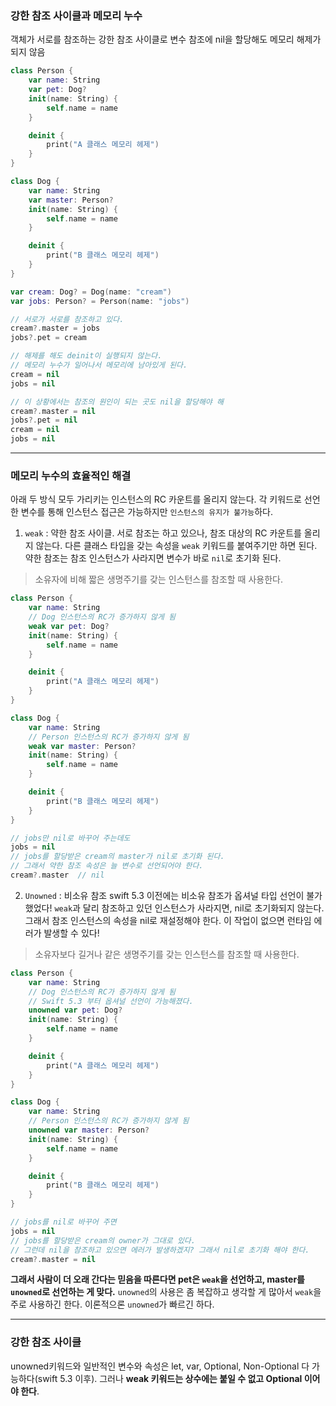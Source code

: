 ### 강한 참조 사이클과 메모리 누수

객체가 서로를 참조하는 강한 참조 사이클로 변수 참조에 nil을 할당해도 메모리 해제가 되지 않음

```swift
class Person {
    var name: String
    var pet: Dog?
    init(name: String) {
        self.name = name
    }

    deinit {
        print("A 클래스 메모리 헤제")
    }
}

class Dog {
    var name: String
    var master: Person?
    init(name: String) {
        self.name = name
    }

    deinit {
        print("B 클래스 메모리 헤제")
    }
}

var cream: Dog? = Dog(name: "cream")
var jobs: Person? = Person(name: "jobs")

// 서로가 서로를 참조하고 있다.
cream?.master = jobs
jobs?.pet = cream

// 해제를 해도 deinit이 실행되지 않는다.
// 메모리 누수가 일어나서 메모리에 남아있게 된다.
cream = nil
jobs = nil

// 이 상황에서는 참조의 원인이 되는 곳도 nil을 할당해야 해
cream?.master = nil
jobs?.pet = nil
cream = nil
jobs = nil
```
---
### 메모리 누수의 효율적인 해결

아래 두 방식 모두 가리키는 인스턴스의 RC 카운트를 올리지 않는다.
각 키워드로 선언한 변수를 통해 인스턴스 접근은 가능하지만 `인스턴스의 유지가 불가능`하다.

1. `weak` : 약한 참조 사이클.
서로 참조는 하고 있으나, 참조 대상의 RC 카운트를 올리지 않는다.
다른 클래스 타입을 갖는 속성을 `weak` 키워드를 붙여주기만 하면 된다.
약한 참조는 참조 인스턴스가 사라지면 변수가 바로 `nil`로 초기화 된다.
> 소유자에 비해 짧은 생명주기를 갖는 인스턴스를 참조할 때 사용한다.

```swift
class Person {
    var name: String
    // Dog 인스턴스의 RC가 증가하지 않게 됨
    weak var pet: Dog?
    init(name: String) {
        self.name = name
    }

    deinit {
        print("A 클래스 메모리 헤제")
    }
}

class Dog {
    var name: String
    // Person 인스턴스의 RC가 증가하지 않게 됨
    weak var master: Person?
    init(name: String) {
        self.name = name
    }

    deinit {
        print("B 클래스 메모리 헤제")
    }
}

// jobs만 nil로 바꾸어 주는데도
jobs = nil
// jobs를 할당받은 cream의 master가 nil로 초기화 된다.
// 그래서 약한 참조 속성은 늘 변수로 선언되어야 한다.
cream?.master  // nil
```

2. `Unowned` : 비소유 참조
swift 5.3 이전에는 비소유 참조가 옵셔널 타입 선언이 불가했었다!
`weak`과 달리 참조하고 있던 인스턴스가 사라지면, nil로 초기화되지 않는다.
그래서 참조 인스턴스의 속성을 nil로 재설정해야 한다.
이 작업이 없으면 런타임 에러가 발생할 수 있다!
> 소유자보다 길거나 같은 생명주기를 갖는 인스턴스를 참조할 때 사용한다.

```swift
class Person {
    var name: String
    // Dog 인스턴스의 RC가 증가하지 않게 됨
    // Swift 5.3 부터 옵셔널 선언이 가능해졌다.
    unowned var pet: Dog?
    init(name: String) {
        self.name = name
    }

    deinit {
        print("A 클래스 메모리 헤제")
    }
}

class Dog {
    var name: String
    // Person 인스턴스의 RC가 증가하지 않게 됨
    unowned var master: Person?
    init(name: String) {
        self.name = name
    }

    deinit {
        print("B 클래스 메모리 헤제")
    }
}

// jobs를 nil로 바꾸어 주면
jobs = nil
// jobs를 할당받은 cream의 owner가 그대로 있다.
// 그런데 nil을 참조하고 있으면 에러가 발생하겠지? 그래서 nil로 초기화 해야 한다.
cream?.master = nil

```
__그래서 사람이 더 오래 간다는 믿음을 따른다면 pet은 `weak`을 선언하고, master를 `unowned`로 선언하는 게 맞다.__
`unowned`의 사용은 좀 복잡하고 생각할 게 많아서 `weak`을 주로 사용하긴 한다.
이론적으론 `unowned`가 빠르긴 하다.

---
### 강한 참조 사이클
unowned키워드와 일반적인 변수와 속성은 let, var, Optional, Non-Optional 다 가능하다(swift 5.3 이후).
그러나 **weak 키워드는 상수에는 붙일 수 없고 Optional 이어야 한다**.
